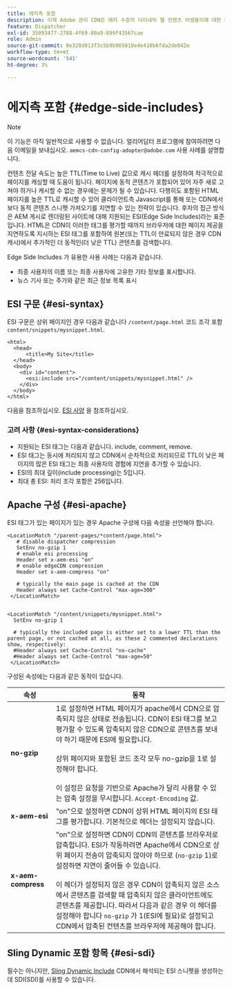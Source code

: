 ```yaml
---
title: 에지측 포함
description: 이제 Adobe 관리 CDN은 에지 수준의 다이내믹 웹 컨텐츠 어셈블리에 대한 마크업 언어인 ESI(Edge Side Includes)를 지원합니다.
feature: Dispatcher
exl-id: 35093477-2788-4f69-80a9-899f43567cae
role: Admin
source-git-commit: 0e328d013f3c5b9b965010e4e410b6fda2de042e
workflow-type: tm+mt
source-wordcount: '541'
ht-degree: 3%

---
```


# 에지측 포함 {#edge-side-includes}

>[!NOTE]
>이 기능은 아직 일반적으로 사용할 수 없습니다. 얼리어답터 프로그램에 참여하려면 다음 이메일을 보내십시오. `aemcs-cdn-config-adopter@adobe.com` 사용 사례를 설명합니다.

컨텐츠 전달 속도는 높은 TTL(Time to Live) 값으로 캐시 헤더를 설정하여 적극적으로 페이지를 캐싱할 때 도움이 됩니다. 페이지에 동적 콘텐츠가 포함되어 있어 자주 새로 고쳐야 하거나 캐시할 수 없는 경우에는 문제가 될 수 있습니다. 다행히도 포함된 HTML 페이지를 높은 TTL로 캐시할 수 있어 클라이언트측 Javascript를 통해 또는 CDN에서 보다 동적 콘텐츠 스니펫 가져오기를 지연할 수 있는 전략이 있습니다. 후자의 접근 방식은 AEM 게시로 렌더링된 사이트에 대해 지원되는 ESI(Edge Side Includes)라는 표준입니다. HTML은 CDN이 이러한 태그를 평가할 때까지 브라우저에 대한 페이지 제공을 지연하도록 지시하는 ESI 태그를 포함하여 원본(또는 TTL이 만료되지 않은 경우 CDN 캐시)에서 추가적인 더 동적인(더 낮은 TTL) 콘텐츠를 검색합니다.

Edge Side Includes 가 유용한 사용 사례는 다음과 같습니다.

* 최종 사용자의 이름 또는 최종 사용자에 고유한 기타 정보를 표시합니다.
* 뉴스 기사 또는 주가와 같은 최근 정보 목록 표시

## ESI 구문 {#esi-syntax}

ESI 구문은 상위 페이지인 경우 다음과 같습니다 `/content/page.html` 코드 조각 포함 `content/snippets/mysnippet.html`.

```
<html>
  <head>
      <title>My Site</title>
  </head>
  <body>
    <div id="content">
      <esi:include src="/content/snippets/mysnippet.html" />
    </div>
  </body>
</html>
```

다음을 참조하십시오. [ESI 사양](https://www.w3.org/TR/esi-lang/) 을 참조하십시오.

### 고려 사항 {#esi-syntax-considerations}

* 지원되는 ESI 태그는 다음과 같습니다. include, comment, remove.
* ESI 태그는 동시에 처리되지 않고 CDN에서 순차적으로 처리되므로 TTL이 낮은 페이지의 많은 ESI 태그는 최종 사용자의 경험에 지연을 추가할 수 있습니다.
* ESI의 최대 깊이(include processing)는 5입니다.
* 최대 총 ESI: 처리 조각 포함은 256입니다.


## Apache 구성 {#esi-apache}

ESI 태그가 있는 페이지가 있는 경우 Apache 구성에 다음 속성을 선언해야 합니다.

```
<LocationMatch "/parent-pages/*content/page.html">
   # disable dispatcher compression
   SetEnv no-gzip 1
   # enable esi processing 
   Header set x-aem-esi "on"
   # enable edgeCDN compression
   Header set x-aem-compress "on"

   # typically the main page is cached at the CDN
   Header always set Cache-Control "max-age=300"
 </LocationMatch>


<LocationMatch "/content/snippets/mysnippet.html">
  SetEnv no-gzip 1

  # typically the included page is either set to a lower TTL than the parent page, or not cached at all, as these 2 commented declarations show, respectively:
  #Header always set Cache-Control "no-cache"
  #Header always set Cache-Control "max-age=50"
 </LocationMatch> 
```

구성된 속성에는 다음과 같은 동작이 있습니다.

| 속성 | 동작 |
|-----------|--------------------------|
| **no-gzip** | 1로 설정하면 HTML 페이지가 apache에서 CDN으로 압축되지 않은 상태로 전송됩니다. CDN이 ESI 태그를 보고 평가할 수 있도록 압축되지 않은 CDN으로 콘텐츠를 보내야 하기 때문에 ESI에 필요합니다.<br/><br/>상위 페이지와 포함된 코드 조각 모두 no-gzip을 1로 설정해야 합니다.<br/><br/>이 설정은 요청을 기반으로 Apache가 달리 사용할 수 있는 압축 설정을 무시합니다. `Accept-Encoding` 값. |
| **x-aem-esi** | &quot;on&quot;으로 설정하면 CDN이 상위 HTML 페이지의 ESI 태그를 평가합니다.  기본적으로 헤더는 설정되지 않습니다. |
| **x-aem-compress** | &quot;on&quot;으로 설정하면 CDN이 CDN의 콘텐츠를 브라우저로 압축합니다. ESI가 작동하려면 Apache에서 CDN으로 상위 페이지 전송이 압축되지 않아야 하므로 (`no-gzip` 1)로 설정하면 지연이 줄어들 수 있습니다.<br/><br/>이 헤더가 설정되지 않은 경우 CDN이 압축되지 않은 소스에서 콘텐츠를 검색할 때 압축되지 않은 클라이언트에도 콘텐츠를 제공합니다. 따라서 다음과 같은 경우 이 헤더를 설정해야 합니다 `no-gzip` 가 1(ESI에 필요)로 설정되고 CDN에서 압축된 컨텐츠를 브라우저에 제공해야 합니다. |

## Sling Dynamic 포함 항목 {#esi-sdi}

필수는 아니지만, [Sling Dynamic Include](https://sling.apache.org/documentation/bundles/dynamic-includes.html) CDN에서 해석되는 ESI 스니펫을 생성하는 데 SDI(SDI)를 사용할 수 있습니다.
